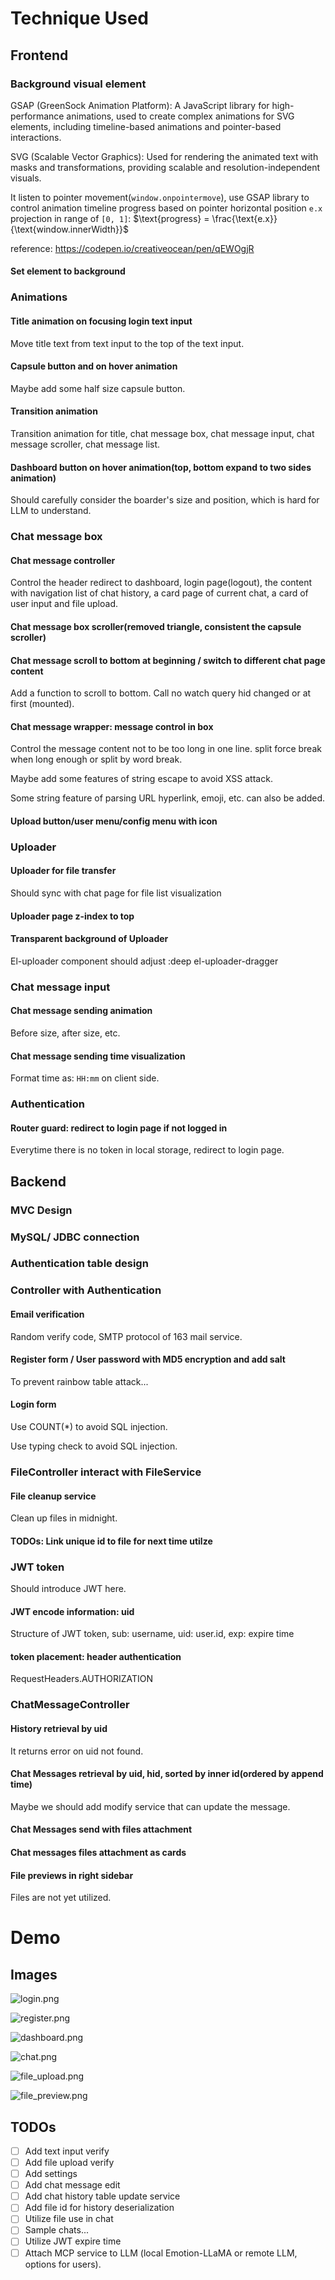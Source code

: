 # Technique Used

## Frontend

### Background visual element
GSAP (GreenSock Animation Platform): A JavaScript library for high-performance animations, used to create complex animations for SVG elements, including timeline-based animations and pointer-based interactions.  

SVG (Scalable Vector Graphics): Used for rendering the animated text with masks and transformations, providing scalable and resolution-independent visuals.  

It listen to pointer movement(`window.onpointermove`), use GSAP library to control animation timeline progress based on 
pointer horizontal position `e.x` projection in range of `[0, 1]`: $`\text{progress} = \frac{\text{e.x}}{\text{window.innerWidth}}`$

reference:
https://codepen.io/creativeocean/pen/qEWOgjR

#### Set element to background

### Animations

#### Title animation on focusing login text input

Move title text from text input to the top of the text input.

#### Capsule button and on hover animation

Maybe add some half size capsule button.

#### Transition animation

Transition animation for title, chat message box, chat message input, chat message scroller, chat message list.

#### Dashboard button on hover animation(top, bottom expand to two sides animation)

Should carefully consider the boarder's size and position, which is hard for LLM to understand.

### Chat message box

#### Chat message controller

Control the header redirect to dashboard, login page(logout), the content with navigation list of chat history, a card page of current chat, a card of user input and file upload.

#### Chat message box scroller(removed triangle, consistent the capsule scroller)

#### Chat message scroll to bottom at beginning / switch to different chat page content

Add a function to scroll to bottom. Call no watch query hid changed or at first (mounted).

#### Chat message wrapper: message control in box

Control the message content not  to be too long in one line. split force break when long enough or split by word break.

Maybe add some features of string escape to avoid XSS attack.

Some string feature of parsing URL hyperlink, emoji, etc. can also be added.

#### Upload button/user menu/config menu with icon

### Uploader

#### Uploader for file transfer

Should sync with chat page for file list visualization

#### Uploader page z-index to top

#### Transparent background of Uploader

El-uploader component should adjust :deep el-uploader-dragger

### Chat message input

#### Chat message sending animation

Before size, after size, etc.

#### Chat message sending time visualization

Format time as: `HH:mm` on client side.

### Authentication

#### Router guard: redirect to login page if not logged in

Everytime there is no token in local storage, redirect to login page.

## Backend

### MVC Design

### MySQL/ JDBC connection

### Authentication table design

### Controller with Authentication

#### Email verification

Random verify code, SMTP protocol of 163 mail service.

#### Register form / User password with MD5 encryption and add salt

To prevent rainbow table attack...

#### Login form

Use COUNT(*) to avoid SQL injection.

Use typing check to avoid SQL injection.

### FileController interact with FileService

#### File cleanup service

Clean up files in midnight.

#### TODOs: Link unique id to file for next time utilze

### JWT token

Should introduce JWT here.

#### JWT encode information: uid

Structure of JWT token, sub: username, uid: user.id, exp: expire time

#### token placement: header authentication

RequestHeaders.AUTHORIZATION

### ChatMessageController

#### History retrieval by uid

It returns error on uid not found.

#### Chat Messages retrieval by uid, hid, sorted by inner id(ordered by append time)

Maybe we should add modify service that can update the message.

#### Chat Messages send with files attachment

#### Chat messages files attachment as cards

#### File previews in right sidebar

Files are not yet utilized.

# Demo

## Images

![login.png](frontend/public/login.png)

![register.png](frontend/public/register.png)

![dashboard.png](frontend/public/dashboard.png)

![chat.png](frontend/public/chat.png)

![file_upload.png](frontend/public/file_upload.png)

![file_preview.png](frontend%2Fpublic%2Ffile_preview.png)

## TODOs

- [ ] Add text input verify
- [ ] Add file upload verify
- [ ] Add settings
- [ ] Add chat message edit
- [ ] Add chat history table update service
- [ ] Add file id for history deserialization
- [ ] Utilize file use in chat
- [ ] Sample chats...
- [ ] Utilize JWT expire time
- [ ] Attach MCP service to LLM (local Emotion-LLaMA or remote LLM, options for users).